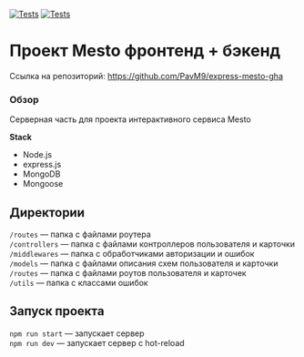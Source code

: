 [![Tests](../../actions/workflows/tests-13-sprint.yml/badge.svg)](../../actions/workflows/tests-13-sprint.yml) [![Tests](../../actions/workflows/tests-14-sprint.yml/badge.svg)](../../actions/workflows/tests-14-sprint.yml)
# Проект Mesto фронтенд + бэкенд

Ссылка на репозиторий: https://github.com/PavM9/express-mesto-gha

### Обзор

Серверная часть для проекта интерактивного сервиса Mesto

**Stack**

* Node.js
* express.js
* MongoDB
* Mongoose

## Директории

`/routes` — папка с файлами роутера  
`/controllers` — папка с файлами контроллеров пользователя и карточки   
`/middlewares` — папка с обработчиками авторизации и ошибок    
`/models` — папка с файлами описания схем пользователя и карточки   
`/routes` — папка с файлами роутов пользователя и карточек   
`/utils` — папка с классами ошибок


## Запуск проекта

`npm run start` — запускает сервер   
`npm run dev` — запускает сервер с hot-reload
